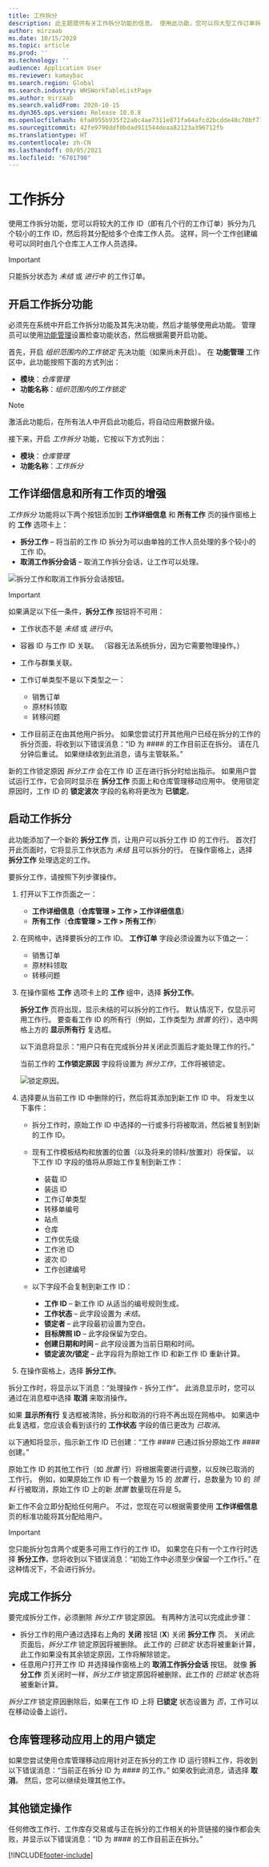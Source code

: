 ```yaml
---
title: 工作拆分
description: 此主题提供有关工作拆分功能的信息。 使用此功能，您可以将大型工作订单拆分为几个较小的工作订单，然后将其分配给多个仓库工作人员。 这样，同一个工作可以同时由几个仓库工人工作人员选择。
author: mirzaab
ms.date: 10/15/2020
ms.topic: article
ms.prod: ''
ms.technology: ''
audience: Application User
ms.reviewer: kamaybac
ms.search.region: Global
ms.search.industry: WHSWorkTableListPage
ms.author: mirzaab
ms.search.validFrom: 2020-10-15
ms.dyn365.ops.version: Release 10.0.8
ms.openlocfilehash: 6fa8955b935f22a0c4ae7311e871fa64afcd2bcdde48c70bf772a3cb7abd772a
ms.sourcegitcommit: 42fe9790ddf0bdad911544deaa82123a396712fb
ms.translationtype: HT
ms.contentlocale: zh-CN
ms.lasthandoff: 08/05/2021
ms.locfileid: "6781798"
---
```

# <a name="work-split"></a>工作拆分

使用工作拆分功能，您可以将较大的工作 ID（即有几个行的工作订单）拆分为几个较小的工作 ID，然后将其分配给多个仓库工作人员。 这样，同一个工作创建编号可以同时由几个仓库工人工作人员选择。

> [!IMPORTANT]
> 只能拆分状态为 *未结* 或 *进行中* 的工作订单。

## <a name="turn-on-the-work-split-functionality"></a>开启工作拆分功能

必须先在系统中开启工作拆分功能及其先决功能，然后才能够使用此功能。 管理员可以使用[功能管理](../../fin-ops-core/fin-ops/get-started/feature-management/feature-management-overview.md)设置检查功能状态，然后根据需要开启功能。

首先，开启 *组织范围内的工作锁定* 先决功能（如果尚未开启）。 在 **功能管理** 工作区中，此功能按照下面的方式列出：

- **模块**：*仓库管理*
- **功能名称**：*组织范围内的工作锁定*

> [!NOTE]
> 激活此功能后，在所有法人中开启此功能后，将自动应用数据升级。

接下来，开启 *工作拆分* 功能，它按以下方式列出：

- **模块**：*仓库管理*
- **功能名称**：*工作拆分*

## <a name="enhancements-to-the-work-details-and-all-work-pages"></a>工作详细信息和所有工作页的增强

*工作拆分* 功能将以下两个按钮添加到 **工作详细信息** 和 **所有工作** 页的操作窗格上的 **工作** 选项卡上：

- **拆分工作** – 将当前的工作 ID 拆分为可以由单独的工作人员处理的多个较小的工作 ID。
- **取消工作拆分会话** – 取消工作拆分会话，让工作可以处理。

![拆分工作和取消工作拆分会话按钮。](media/Work_split_buttons.png "拆分工作和取消工作拆分会话按钮")

> [!IMPORTANT]
> 如果满足以下任一条件，**拆分工作** 按钮将不可用：
>
> - 工作状态不是 *未结* 或 *进行中*。
> - 容器 ID 与工作 ID 关联。 （容器无法系统拆分，因为它需要物理操作。）
> - 工作与群集关联。
> - 工作订单类型不是以下类型之一：
>
>    - 销售订单
>    - 原材料领取
>    - 转移问题
>
> - 工作目前正在由其他用户拆分。 如果您尝试打开其他用户已经在拆分的工作的拆分页面，将收到以下错误消息：“ID 为 \#\#\#\# 的工作目前正在拆分。 请在几分钟后重试。 如果继续收到此消息，请与主管联系。”

新的工作锁定原因 *拆分工作* 会在工作 ID 正在进行拆分时给出指示。 如果用户尝试运行工作，它会同时显示在 **拆分工作** 页面上和仓库管理移动应用中。 使用锁定原因时，工作 ID 的 **锁定波次** 字段的名称将更改为 **已锁定**。

## <a name="initiate-a-work-split"></a>启动工作拆分

此功能添加了一个新的 **拆分工作** 页，让用户可以拆分工作 ID 的工作行。 首次打开此页面时，它将显示工作状态为 *未结* 且可以拆分的行。 在操作窗格上，选择 **拆分工作** 处理选定的工作。

要拆分工作，请按照下列步骤操作。

1. 打开以下工作页面之一：

    - **工作详细信息**（**仓库管理 \> 工作 \> 工作详细信息**）
    - **所有工作**（**仓库管理 \> 工作 \> 所有工作**）

1. 在网格中，选择要拆分的工作 ID。 **工作订单** 字段必须设置为以下值之一：

    - 销售订单
    - 原材料领取
    - 转移问题

1. 在操作窗格 **工作** 选项卡上的 **工作** 组中，选择 **拆分工作**。

    **拆分工作** 页将出现，显示未结的可以拆分的工作行。 默认情况下，仅显示可用工作行。 要查看工作 ID 的所有行（例如，工作类型为 *放置* 的行），选中网格上方的 **显示所有行** 复选框。

    以下消息将显示：“用户只有在完成拆分并关闭此页面后才能处理工作的行。”

    当前工作的 **工作锁定原因** 字段将设置为 *拆分工作*，工作将被锁定。

    ![锁定原因。](media/Blocking_reason.png "锁定原因")

1. 选择要从当前工作 ID 中删除的行，然后将其添加到新工作 ID 中。 将发生以下事件：

    - 拆分工作时，原始工作 ID 中选择的一行或多行将被取消，然后被复制到新的工作 ID。
    - 现有工作模板结构和放置的位置（以及将来的领料/放置对）将保留。 以下工作 ID 字段的值将从原始工作复制到新工作：

        - 装载 ID
        - 装运 ID
        - 工作订单类型
        - 转移单编号
        - 站点
        - 仓库
        - 工作优先级
        - 工作池 ID
        - 波次 ID
        - 工作创建编号

    - 以下字段不会复制到新工作 ID：

        - **工作 ID** – 新工作 ID 从适当的编号规则生成。
        - **工作状态** – 此字段设置为 *未结*。
        - **锁定者** – 此字段最初设置为空白。
        - **目标牌照 ID** – 此字段保留为空白。
        - **创建日期和时间** – 此字段设置为当前日期和时间。
        - **锁定波次/锁定** – 此字段将为原始工作 ID 和新工作 ID 重新计算。

1. 在操作窗格上，选择 **拆分工作**。

拆分工作时，将显示以下消息：“处理操作 - 拆分工作”。 此消息显示时，您可以通过在消息框中选择 **取消** 来取消操作。

如果 **显示所有行** 复选框被清除，拆分和取消的行将不再出现在网格中。 如果选中此复选框，您应该会看到该行的 **工作状态** 字段的值已更改为 *已取消*。

以下通知将显示，指示新工作 ID 已创建：“工作 \#\#\#\# 已通过拆分原始工作 \#\#\#\# 创建。”

原始工作 ID 的其他工作行（如 *放置* 行）将根据需要进行调整，以反映已取消的工作行。 例如，如果原始工作 ID 有一个数量为 15 的 *放置* 行，总数量为 10 的 *领料* 行被取消，原始工作 ID 上的新 *放置* 数量现在将是 5。

新工作不会立即分配给任何用户。 不过，您现在可以根据需要使用 **工作详细信息** 页的标准功能将其分配给用户。

> [!IMPORTANT]
> 您只能拆分包含两个或更多可用工作行的工作 ID。 如果您在只有一个工作行时选择 **拆分工作**，您将收到以下错误消息：“初始工作中必须至少保留一个工作行。” 在这种情况下，不会进行拆分。

## <a name="finish-a-work-split"></a>完成工作拆分

要完成拆分工作，必须删除 *拆分工作* 锁定原因。 有两种方法可以完成此步骤：

- 拆分工作的用户通过选择右上角的 **关闭** 按钮 (**X**) 关闭 **拆分工作** 页。 关闭此页面后，*拆分工作* 锁定原因将被删除。 此工作的 *已锁定* 状态将被重新计算，此工作如果没有其余锁定原因，工作将解除锁定。
- 任意用户打开工作 ID 并选择操作窗格上的 **取消工作拆分会话** 按钮。 就像 **拆分工作** 页关闭时一样，*拆分工作* 锁定原因将被删除，此工作的 *已锁定* 状态将被重新计算。

*拆分工作* 锁定原因删除后，如果在工作 ID 上将 **已锁定** 状态设置为 *否*，工作可以在移动设备上运行。

## <a name="user-blocking-on-the-warehouse-management-mobile-app"></a>仓库管理移动应用上的用户锁定

如果您尝试使用仓库管理移动应用针对正在拆分的工作 ID 运行领料工作，将收到以下错误消息：“当前正在拆分 ID 为 \#\#\#\# 的工作。” 如果收到此消息，请选择 **取消**。 然后，您可以继续处理其他工作。

## <a name="other-blocked-operations"></a>其他锁定操作

任何修改工作行、工作库存交易或与正在拆分的工作相关的补货链接的操作都会失败，并显示以下错误消息：“ID 为 \#\#\#\# 的工作目前正在拆分。”


[!INCLUDE[footer-include](../../includes/footer-banner.md)]